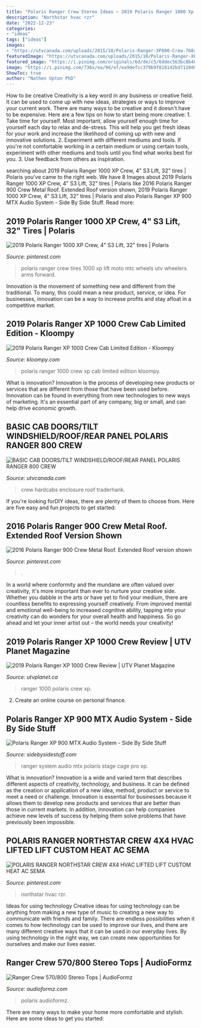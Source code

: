 ```yaml
---
title: "Polaris Ranger Crew Stereo Ideas ~ 2019 Polaris Ranger 1000 Xp Crew, 4&quot; S3 Lift, 32&quot; Tires"
description: "Northstar hvac rzr"
date: "2022-12-23"
categories:
- "ideas"
tags: ["ideas"]
images:
- "https://utvcanada.com/uploads/2015/10/Polaris-Ranger-XP800-Crew-768x572.jpg"
featuredImage: "https://utvcanada.com/uploads/2015/10/Polaris-Ranger-XP800-Crew-768x572.jpg"
featured_image: "https://i.pinimg.com/originals/6d/de/c5/6ddec563bc8b40d387039a8583cd1f62.jpg"
image: "https://i.pinimg.com/736x/ea/9d/ef/ea9defcc379b9f818142bd7110d024b7.jpg"
ShowToc: true
author: "Nathen Upton PhD"
---
```



How to be creative
Creativity is a key word in any business or creative field. It can be used to come up with new ideas, strategies or ways to improve your current work. There are many ways to be creative and it doesn't have to be expensive. Here are a few tips on how to start being more creative: 1. Take time for yourself. Most important, allow yourself enough time for yourself each day to relax and de-stress. This will help you get fresh ideas for your work and increase the likelihood of coming up with new and innovative solutions. 2. Experiment with different mediums and tools. If you're not comfortable working in a certain medium or using certain tools, experiment with other mediums and tools until you find what works best for you. 3. Use feedback from others as inspiration.

	

		
searching about 2019 Polaris Ranger 1000 XP Crew, 4&quot; S3 Lift, 32&quot; tires | Polaris you've came to the right web. We have 8 Images about 2019 Polaris Ranger 1000 XP Crew, 4&quot; S3 Lift, 32&quot; tires | Polaris like 2016 Polaris Ranger 900 Crew Metal Roof. Extended Roof version shown, 2019 Polaris Ranger 1000 XP Crew, 4&quot; S3 Lift, 32&quot; tires | Polaris and also Polaris Ranger XP 900 MTX Audio System - Side By Side Stuff. Read more:
		
    
## 2019 Polaris Ranger 1000 XP Crew, 4&quot; S3 Lift, 32&quot; Tires | Polaris

<img loading=lazy src="https://i.pinimg.com/originals/6d/de/c5/6ddec563bc8b40d387039a8583cd1f62.jpg" onerror="this.onerror=null;this.src='https://tse3.mm.bing.net/th?id=OIP.XPJtPB70LixrKrgYeWaXhgHaJj&amp;pid=15.1';" alt="2019 Polaris Ranger 1000 XP Crew, 4&quot; S3 Lift, 32&quot; tires | Polaris">

_Source: pinterest.com_

>polaris ranger crew tires 1000 xp lift moto mtc wheels utv wheelers arms forward. 

	

Innovation is the movement of something new and different from the traditional. To many, this could mean a new product, service, or idea. For businesses, innovation can be a way to increase profits and stay afloat in a competitive market.

    
## 2019 Polaris Ranger XP 1000 Crew Cab Limited Edition - Kloompy

<img loading=lazy src="https://www.kloompy.com/oc-content/uploads/93/112403.jpg" onerror="this.onerror=null;this.src='https://tse1.mm.bing.net/th?id=OIP.bhL7lnkiaTzQev0HjQ0JsgHaFj&amp;pid=15.1';" alt="2019 Polaris Ranger XP 1000 Crew Cab Limited Edition - Kloompy">

_Source: kloompy.com_

>polaris ranger 1000 crew xp cab limited edition kloompy. 

	

What is innovation?
Innovation is the process of developing new products or services that are different from those that have been used before. Innovation can be found in everything from new technologies to new ways of marketing. It's an essential part of any company, big or small, and can help drive economic growth.

    
## BASIC CAB DOORS/TILT WINDSHIELD/ROOF/REAR PANEL POLARIS RANGER 800 CREW

<img loading=lazy src="https://utvcanada.com/uploads/2015/10/Polaris-Ranger-XP800-Crew-768x572.jpg" onerror="this.onerror=null;this.src='https://tse2.mm.bing.net/th?id=OIP.xyrlJFdnJtzVCMpTIS-UNQHaFh&amp;pid=15.1';" alt="BASIC CAB DOORS/TILT WINDSHIELD/ROOF/REAR PANEL POLARIS RANGER 800 CREW">

_Source: utvcanada.com_

>crew hardcabs enclosure roof traderhank. 

	

If you're looking forDIY ideas, there are plenty of them to choose from. Here are five easy and fun projects to get started: 

    
## 2016 Polaris Ranger 900 Crew Metal Roof. Extended Roof Version Shown

<img loading=lazy src="https://i.pinimg.com/736x/ea/9d/ef/ea9defcc379b9f818142bd7110d024b7.jpg" onerror="this.onerror=null;this.src='https://tse3.mm.bing.net/th?id=OIP.VZnA6_APjwNOxDgG5y7LOgHaHa&amp;pid=15.1';" alt="2016 Polaris Ranger 900 Crew Metal Roof. Extended Roof version shown">

_Source: pinterest.com_

>. 

	

In a world where conformity and the mundane are often valued over creativity, it's more important than ever to nurture your creative side. Whether you dabble in the arts or have yet to find your medium, there are countless benefits to expressing yourself creatively. From improved mental and emotional well-being to increased cognitive ability, tapping into your creativity can do wonders for your overall health and happiness. So go ahead and let your inner artist out – the world needs your creativity!

    
## 2019 Polaris Ranger XP 1000 Crew Review | UTV Planet Magazine

<img loading=lazy src="http://www.utvplanet.ca/wp-content/uploads/2019/01/2019-Polaris-Ranger-XP-1000-Crew-2.jpg" onerror="this.onerror=null;this.src='https://tse1.mm.bing.net/th?id=OIP.SK3Un62tx-rzQKJ4JCCsAAHaE8&amp;pid=15.1';" alt="2019 Polaris Ranger XP 1000 Crew Review | UTV Planet Magazine">

_Source: utvplanet.ca_

>ranger 1000 polaris crew xp. 

	

2. Create an online course on personal finance.

    
## Polaris Ranger XP 900 MTX Audio System - Side By Side Stuff

<img loading=lazy src="https://s.yimg.com/aah/yhst-136786855154677/mtx-stage-2-audio-system-ranger-crew-xp-1000-4.jpg" onerror="this.onerror=null;this.src='https://tse4.mm.bing.net/th?id=OIP.Htx8Y524dFZM94fnjO9YVQHaHa&amp;pid=15.1';" alt="Polaris Ranger XP 900 MTX Audio System - Side By Side Stuff">

_Source: sidebysidestuff.com_

>ranger system audio mtx polaris stage cage pro xp. 

	

What is innovation?
Innovation is a wide and varied term that describes different aspects of creativity, technology, and business. It can be defined as the creation or application of a new idea, method, product or service to meet a need or challenge. Innovation is essential for businesses because it allows them to develop new products and services that are better than those in current markets. In addition, innovation can help companies achieve new levels of success by helping them solve problems that have previously been impossible.

    
## POLARIS RANGER NORTHSTAR CREW 4X4 HVAC LIFTED LIFT CUSTOM HEAT AC SEMA

<img loading=lazy src="https://i.pinimg.com/736x/9a/90/6d/9a906d22038ea6aa6da5578098fa779d.jpg" onerror="this.onerror=null;this.src='https://tse4.mm.bing.net/th?id=OIP.JVuiUY64z_i8EybqgiBa0QHaFj&amp;pid=15.1';" alt="POLARIS RANGER NORTHSTAR CREW 4X4 HVAC LIFTED LIFT CUSTOM HEAT AC SEMA">

_Source: pinterest.com_

>northstar hvac rzr. 

	

Ideas for using technology
Creative ideas for using technology can be anything from making a new type of music to creating a new way to communicate with friends and family. There are endless possibilities when it comes to how technology can be used to improve our lives, and there are many different creative ways that it can be used in our everyday lives. By using technology in the right way, we can create new opportunities for ourselves and make our lives easier.

    
## Ranger Crew 570/800 Stereo Tops | AudioFormz

<img loading=lazy src="https://www.audioformz.com/wp-content/uploads/2016/01/140.jpg" onerror="this.onerror=null;this.src='https://tse4.mm.bing.net/th?id=OIP.cEZf4cjNL0WTgDhwpHxKKwHaE7&amp;pid=15.1';" alt="Ranger Crew 570/800 Stereo Tops | AudioFormz">

_Source: audioformz.com_

>polaris audioformz. 

	

There are many ways to make your home more comfortable and stylish. Here are some ideas to get you started: 

